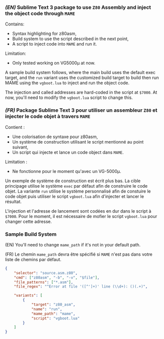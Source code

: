 ### *(EN)* Sublime Text 3 package to use `Z80` Assembly and inject the object code through `MAME`

Contains:

- Syntax highlighting for z80asm,
- Build system to use the script described in the next point,
- A script to inject code into `MAME` and run it.

Limitation:

- Only tested working on VG5000µ at now.

A sample build system follows, where the main build uses the default exec target, and the `run` variant uses the customized build target to build then run MAME using the `vgboot.lua` to inject and run the object code.

The injection and called addresses are hard-coded in the script at `$7000`. At now, you'll need to modify the `vgboot.lua` script to change this.

### *(FR)* Package Sublime Text 3 pour utiliser un assembleur `Z80` et injecter le code objet à travers `MAME`

Contient :

- Une colorisation de syntaxe pour z80asm,
- Un système de construction utilisant le script mentionné au point suivant,
- Un script qui injecte et lance un code object dans `MAME`.

Limitation :

- Ne fonctionne pour le moment qu'avec un VG-5000µ.

Un exemple de système de construction est écrit plus bas. La cible principage utilise le système `exec` par défaut afin de construire le code objet. La variante `run` utilise le système personnalisé afin de constuire le code objet puis utiliser le script `vgboot.lua` afin d'injecter et lancer le résultat.

L'injection et l'adresse de lancement sont codées en dur dans le script à `$7000`. Pour le moment, il est nécessaire de mofier le script `vgboot.lua` pour changer cette adresse.


### Sample Build System

(EN) You'll need to change `mame_path` if it's not in your default path.

(FR) Le chemin `mame_path` devra être spécifié si `MAME` n'est pas dans votre liste de chemins par défaut.


```json
{
	"selector": "source.asm.z80",
	"cmd": ["z80asm", "-b", "-v", "$file"],
	"file_patterns": ["*.asm"],
	"file_regex": "^Error at file '([^']+)' line (\\d+): ()(.+)",

	"variants": [
		{
			"target": "z80_asm",
			"name": "run",
			"mame_path": "mame",
			"script": "vgboot.lua"
		}
	]
}
```
